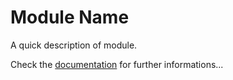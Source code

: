 Module Name
===========

A quick description of module.

Check the [documentation](https://bitbucket.org/jamotion/odoo_template/src/8.0/doc/index.rst?fileviewer=file-view-default) for further informations...
